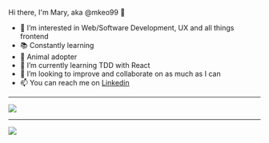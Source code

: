 Hi there, I'm Mary, aka @mkeo99 👋

- 👀 I’m interested in Web/Software Development, UX and all things frontend
- :books: Constantly learning
- :paw_prints: Animal adopter
- 🌱 I’m currently learning TDD with React
- 💞️ I’m looking to improve and collaborate on as much as I can
- 📫 You can reach me on [Linkedin](https://www.linkedin.com/in/marykeohane/)

---
<img alighn="left" src="https://github-readme-stats.vercel.app/api?username=mkeo99&show_icons=true&theme=dracula" />

---
<img alighn="left" src="https://github-readme-stats.vercel.app/api/top-langs/?username=mkeo99&layout=compact" />
